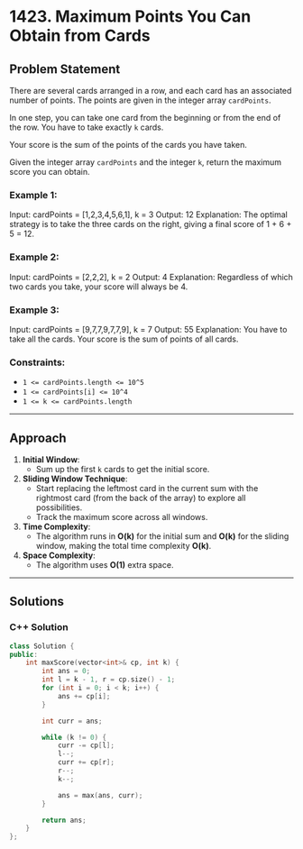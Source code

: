 # 1423. Maximum Points You Can Obtain from Cards

## Problem Statement

There are several cards arranged in a row, and each card has an associated number of points. The points are given in the integer array `cardPoints`.

In one step, you can take one card from the beginning or from the end of the row. You have to take exactly `k` cards.

Your score is the sum of the points of the cards you have taken.

Given the integer array `cardPoints` and the integer `k`, return the maximum score you can obtain.

### Example 1:
Input: cardPoints = [1,2,3,4,5,6,1], k = 3 Output: 12 Explanation: The optimal strategy is to take the three cards on the right, giving a final score of 1 + 6 + 5 = 12.

### Example 2:
Input: cardPoints = [2,2,2], k = 2 Output: 4 Explanation: Regardless of which two cards you take, your score will always be 4.

### Example 3:
Input: cardPoints = [9,7,7,9,7,7,9], k = 7 Output: 55 Explanation: You have to take all the cards. Your score is the sum of points of all cards.


### Constraints:
- `1 <= cardPoints.length <= 10^5`
- `1 <= cardPoints[i] <= 10^4`
- `1 <= k <= cardPoints.length`

---

## Approach

1. **Initial Window**:
   - Sum up the first `k` cards to get the initial score.
2. **Sliding Window Technique**:
   - Start replacing the leftmost card in the current sum with the rightmost card (from the back of the array) to explore all possibilities.
   - Track the maximum score across all windows.
3. **Time Complexity**:
   - The algorithm runs in **O(k)** for the initial sum and **O(k)** for the sliding window, making the total time complexity **O(k)**.
4. **Space Complexity**:
   - The algorithm uses **O(1)** extra space.

---

## Solutions

### C++ Solution

```cpp
class Solution {
public:
    int maxScore(vector<int>& cp, int k) {
        int ans = 0;
        int l = k - 1, r = cp.size() - 1;
        for (int i = 0; i < k; i++) {
            ans += cp[i];
        }

        int curr = ans;

        while (k != 0) {
            curr -= cp[l];
            l--;
            curr += cp[r];
            r--;
            k--;

            ans = max(ans, curr);
        }

        return ans;
    }
};
